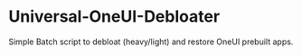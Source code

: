 # Universal-OneUI-Debloater
Simple Batch script to debloat (heavy/light) and restore OneUI prebuilt apps.
